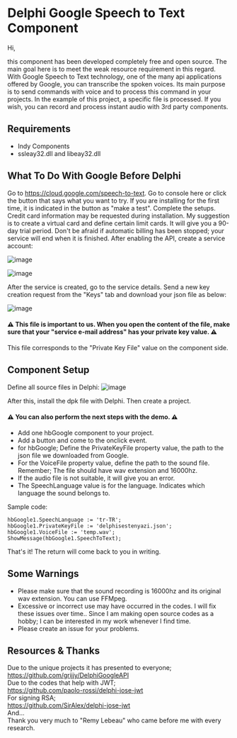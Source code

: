 # Delphi Google Speech to Text Component

Hi,

this component has been developed completely free and open source. The main goal here is to meet the weak resource requirement in this regard. With Google Speech to Text technology, one of the many api applications offered by Google, you can transcribe the spoken voices. Its main purpose is to send commands with voice and to process this command in your projects. In the example of this project, a specific file is processed. If you wish, you can record and process instant audio with 3rd party components.

## Requirements
 * Indy Components
 * ssleay32.dll and libeay32.dll


## What To Do With Google Before Delphi
Go to https://cloud.google.com/speech-to-text. Go to console here or click the button that says what you want to try. If you are installing for the first time, it is indicated in the button as "make a test". Complete the setups. Credit card information may be requested during installation. My suggestion is to create a virtual card and define certain limit cards. It will give you a 90-day trial period. Don't be afraid if automatic billing has been stopped; your service will end when it is finished. After enabling the API, create a service account:

![image](https://user-images.githubusercontent.com/17130294/115894044-811ee280-a461-11eb-98cc-0090b221c3d8.png)


![image](https://user-images.githubusercontent.com/17130294/115893954-6c424f00-a461-11eb-8fa2-349c13fadccb.png)

After the service is created, go to the service details. Send a new key creation request from the "Keys" tab and download your json file as below:

![image](https://user-images.githubusercontent.com/17130294/115894204-aca1cd00-a461-11eb-9c06-09d9cd5ff239.png)

#### ⚠️ This file is important to us. When you open the content of the file, make sure that your "service e-mail address" has your private key value. ⚠️

This file corresponds to the "Private Key File" value on the component side.

## Component Setup
Define all source files in Delphi:
![image](https://user-images.githubusercontent.com/17130294/115894705-3d78a880-a462-11eb-9a4a-3a424b35088f.png)


After this, install the dpk file with Delphi. Then create a project.

#### ⚠️ You can also perform the next steps with the demo. ⚠️

 * Add one hbGoogle component to your project.
 * Add a button and come to the onclick event.
 * for hbGoogle; Define the PrivateKeyFile property value, the path to the json file we downloaded from Google.
 * For the VoiceFile property value, define the path to the sound file. Remember; The file should have wav extension and 16000hz.
 * If the audio file is not suitable, it will give you an error.
 * The SpeechLanguage value is for the language. Indicates which language the sound belongs to.

Sample code:

```
hbGoogle1.SpeechLanguage := 'tr-TR';
hbGoogle1.PrivateKeyFile := 'delphisestenyazi.json';
hbGoogle1.VoiceFile := 'temp.wav';
ShowMessage(hbGoogle1.SpeechToText); 
```

That's it! The return will come back to you in writing.

## Some Warnings

 * Please make sure that the sound recording is 16000hz and its original wav extension. You can use FFMpeg.
 * Excessive or incorrect use may have occurred in the codes. I will fix these issues over time.. Since I am making open source codes as a hobby; I can be interested in my work whenever I find time.
 * Please create an issue for your problems.

## Resources & Thanks
Due to the unique projects it has presented to everyone;<br>
https://github.com/grijjy/DelphiGoogleAPI <br>
Due to the codes that help with JWT;<br>
https://github.com/paolo-rossi/delphi-jose-jwt<br>
For signing RSA;<br>
https://github.com/SirAlex/delphi-jose-jwt<br>
And...<br>
Thank you very much to "Remy Lebeau" who came before me with every research.

